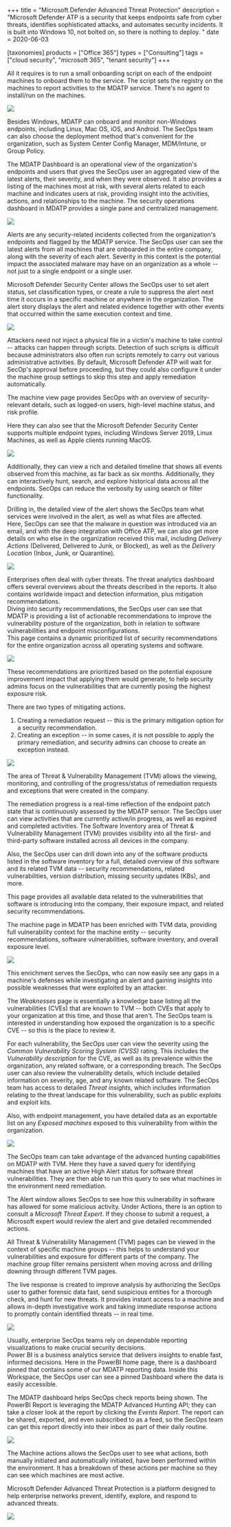 +++
title = "Microsoft Defender Advanced Threat Protection"
description = "Microsoft Defender ATP is a security that keeps endpoints safe from cyber threats, identifies sophisticated attacks, and automates security incidents. It is built into Windows 10, not bolted on, so there is nothing to deploy. "
date = 2020-06-03

[taxonomies]
products = ["Office 365"]
types = ["Consulting"]
tags = ["cloud security", "microsoft 365", "tenant security"]
+++


All it requires is to run a small onboarding script on each of the
endpoint machines to onboard them to the service. The script sets the
registry on the machines to report activities to the MDATP
service. There's no agent to install/run on the machines.

![](https://o365hq.com/images/748.png)

Besides Windows, MDATP can onboard and monitor non-Windows
endpoints, including Linux, Mac OS, iOS, and Android. The SecOps team can
also choose the deployment method that's convenient for the
organization, such as System Center Config Manager, MDM/Intune,
or Group Policy.

The MDATP Dashboard is an operational view of the
organization's endpoints and users that gives the SecOps user an
aggregated view of the latest alerts, their severity, and when they were
observed. It also provides a listing of the machines most at risk, with
several alerts related to each machine and indicates users at risk,
providing insight into the activities, actions, and relationships to the
machine. The security operations dashboard in MDATP provides a
single pane and centralized management.

![](https://o365hq.com/images/749.png)

Alerts are any security-related incidents collected from the
organization's endpoints and flagged by the MDATP service. The
SecOps user can see the latest alerts from all machines that are
onboarded in the entire company, along with the severity of each alert.
Severity in this context is the potential impact the associated malware
may have on an organization as a whole -- not just to a single endpoint
or a single user.

Microsoft Defender Security Center allows the SecOps user to set alert
status, set classification types, or create a rule to suppress the alert
next time it occurs in a specific machine or anywhere in the
organization. The alert story displays the alert and related evidence
together with other events that occurred within the same execution
context and time.

![](https://o365hq.com/images/752.png)

Attackers need not inject a physical file in a victim's machine to take
control -- attacks can happen through scripts. Detection of such scripts
is difficult because administrators also often run scripts remotely to
carry out various administrative activities. By default, Microsoft
Defender ATP will wait for SecOp's approval before
proceeding, but they could also configure it under the machine group
settings to skip this step and apply remediation automatically.

The machine view page provides SecOps with an overview of
security-relevant details, such as logged-on users, high-level machine
status, and risk profile.

Here they can also see that the Microsoft Defender Security Center
supports multiple endpoint types, including Windows Server 2019, Linux
Machines, as well as Apple clients running MacOS.

![](https://o365hq.com/images/750.png)

Additionally, they can view a rich and detailed timeline that shows all
events observed from this machine, as far back as six months.
Additionally, they can interactively hunt, search, and explore historical
data across all the endpoints. SecOps can reduce the verbosity by using
search or filter functionality.

Drilling in, the detailed view of the alert shows the SecOps team what
services were involved in the alert, as well as what files are
affected.\
Here, SecOps can see that the malware in question was introduced via an
email, and with the deep integration with Office ATP, we can
also get more details on who else in the organization received this
mail, including *Delivery Actions* (Delivered, Delivered to Junk, or
Blocked), as well as the *Delivery Location* (Inbox, Junk, or
Quarantine).

![](https://o365hq.com/images/751.png)

Enterprises often deal with cyber threats. The threat analytics
dashboard offers several overviews about the threats described in the
reports. It also contains worldwide impact and detection information, plus
mitigation recommendations.\
Diving into security recommendations, the SecOps user can see that
MDATP is providing a list of actionable recommendations to
improve the vulnerability posture of the organization, both in relation
to software vulnerabilities and endpoint misconfigurations.\
This page contains a dynamic prioritized list of security
recommendations for the entire organization across all operating systems
and software.

![](https://o365hq.com/images/753.png)

These recommendations are prioritized based on the potential exposure
improvement impact that applying them would generate, to help security
admins focus on the vulnerabilities that are currently posing the
highest exposure risk.

There are two types of mitigating actions.

1.  Creating a remediation request -- this is the primary mitigation
    option for a security recommendation.
2.  Creating an exception -- in some cases, it is not possible to apply
    the primary remediation, and security admins can choose to create an
    exception instead.

![](https://o365hq.com/images/754.png)

The area of Threat & Vulnerability Management (TVM) allows the
viewing, monitoring, and controlling of the progress/status of remediation requests
and exceptions that were created in the company.

The remediation progress is a real-time reflection of the endpoint patch
state that is continuously assessed by the MDATP sensor. The
SecOps user can view activities that are currently active/in progress,
as well as expired and completed activities. The Software Inventory area
of Threat & Vulnerability Management (TVM) provides visibility
into all the first- and third-party software installed across all devices in
the company.

Also, the SecOps user can drill down into any of the software products
listed in the software inventory for a full, detailed overview of this
software and its related TVM data -- security recommendations,
related vulnerabilities, version distribution, missing security updates
(KBs), and more.

This page provides all available data related to the vulnerabilities
that software is introducing into the company, their exposure impact, and
related security recommendations.

The machine page in MDATP has been enriched with TVM
data, providing full vulnerability context for the machine entity --
security recommendations, software vulnerabilities, software inventory,
and overall exposure level.

![](https://o365hq.com/images/755.png)

This enrichment serves the SecOps, who can now
easily see any gaps in a machine's defenses while investigating an alert
and gaining insights into possible weaknesses that were exploited by an
attacker.

The *Weaknesses* page is essentially a knowledge base listing all the
vulnerabilities (CVEs) that are known to TVM -- both
CVEs that apply to your organization at this time, and
those that aren't. The SecOps team is interested in understanding how
exposed the organization is to a specific CVE -- so this is the
place to review it.

For each vulnerability, the SecOps user can view the severity using the
*Common Vulnerability Scoring System (CVSS)* rating. This
includes the *Vulnerability description* for the CVE, as well
as its prevalence within the organization, any related software, or a
corresponding breach. The SecOps user can also review the vulnerability
details, which include detailed information on severity, age, and any
known related software. The SecOps team has access to detailed *Threat
insights*, which includes information relating to the threat landscape
for this vulnerability, such as public exploits and exploit kits.

Also, with endpoint management, you have detailed data as an
exportable list on any *Exposed machines* exposed to this vulnerability
from within the organization.

![](https://o365hq.com/images/756.png)

The SecOps team can take advantage of the advanced hunting capabilities
on MDATP with TVM. Here they have a saved query for
identifying machines that have an active High Alert status for software
threat vulnerabilities. They are then able to run this query to see what
machines in the environment need remediation.

The Alert window allows SecOps to see how this vulnerability in software
has allowed for some malicious activity. Under Actions, there is an
option to consult a *Microsoft Threat Expert*. If they choose to submit
a request, a Microsoft expert would review the alert and give detailed
recommended actions.

All Threat & Vulnerability Management (TVM) pages can be viewed
in the context of specific machine groups -- this helps to understand
your vulnerabilities and exposure for different parts of the company.
The machine group filter remains persistent when moving across and drilling
downing through different TVM pages.

The live response is created to improve analysis by authorizing the
SecOps user to gather forensic data fast, send suspicious entities for a
thorough check, and hunt for new threats. It provides instant access to a
machine and allows in-depth investigative work and taking immediate
response actions to promptly contain identified threats -- in real time.

![](https://o365hq.com/images/758.png)

Usually, enterprise SecOps teams rely on dependable reporting
visualizations to make crucial security decisions.\
Power BI is a business analytics service that delivers insights to
enable fast, informed decisions. Here in the PowerBI home page, there is
a dashboard pinned that contains some of our MDATP reporting
data. Inside this Workspace, the SecOps user can see a pinned Dashboard
where the data is easily accessible.

The MDATP dashboard helps SecOps check reports being shown. The
PowerBI Report is leveraging the MDATP Advanced Hunting
API; they can take a closer look at the report by clicking the
*Events Report*. The report can be shared, exported, and even subscribed
to as a feed, so the SecOps team can get this report directly into their
inbox as part of their daily routine.

![](https://o365hq.com/images/757.png)

The Machine actions allows the SecOps user to see what actions, both
manually initiated and automatically initiated, have been
performed within the environment. It has a breakdown of these actions
per machine so they can see which machines are most active.

Microsoft Defender Advanced Threat Protection is a platform designed to
help enterprise networks prevent, identify, explore, and respond to
advanced threats.

![](https://o365hq.com/images/759.png)
